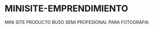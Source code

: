 MINISITE-EMPRENDIMIENTO
=======================

MINI SITE PRODUCTO BUSO SEMI PROFESIONAL PARA FOTOGRAFIA

